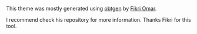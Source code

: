 This theme was mostly generated using [obtgen](https://github.com/fikriomar16/obtgen) by [Fikri Omar](https://github.com/fikriomar16).

I recommend check his repository for more information. Thanks Fikri for this tool.
